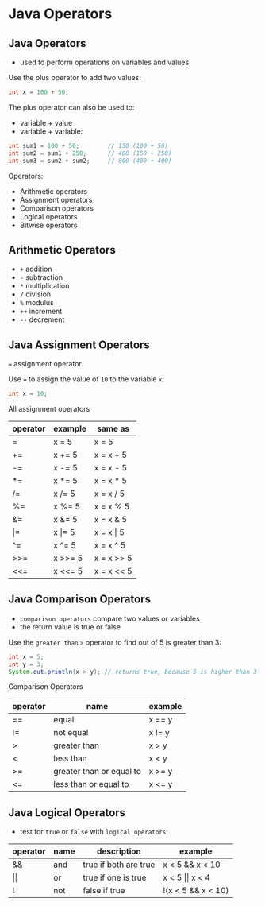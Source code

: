 # Java Operators

## Java Operators

- used to perform operations on variables and values

Use the plus operator to add two values:
```java
int x = 100 + 50;
```

The plus operator can also be used to:
- variable + value
- variable + variable:
```java
int sum1 = 100 + 50;        // 150 (100 + 50)
int sum2 = sum1 + 250;      // 400 (150 + 250)
int sum3 = sum2 + sum2;     // 800 (400 + 400)
```

Operators:
- Arithmetic operators 
- Assignment operators 
- Comparison operators 
- Logical operators 
- Bitwise operators

## Arithmetic Operators

- `+` addition
- `-` subtraction
- `*` multiplication
- `/` division
- `%` modulus
- `++` increment
- `--` decrement

## Java Assignment Operators

`=` assignment operator

Use `=` to assign the value of `10` to the variable `x`:

```java
int x = 10;
```

All assignment operators

| operator | example     | same as        |
|----------|-------------|----------------|
| =        | x = 5       | x = 5          |
| +=       | x += 5      | x = x + 5      |
| -=       | x -= 5      | x = x - 5      |
| *=       | x *= 5      | x = x * 5      |
| /=       | x /= 5      | x = x / 5      |
| %=       | x %= 5      | x = x % 5      |
| &=       | x &= 5      | x = x & 5      |
| &#124;=  | x &#124;= 5 | x = x &#124; 5 |
| ^=       | x ^= 5      | x = x ^ 5      |
| \>>=     | x \>>= 5    | x = x \>> 5    |
| <<=      | x <<= 5     | x =  x << 5    |


## Java Comparison Operators

- `comparison operators` compare two values or variables
- the return value is true or false

Use the `greater than` `>` operator to find out of 5 is greater than 3:
```java
int x = 5;
int y = 3;
System.out.println(x > y); // returns true, because 5 is higher than 3
```

Comparison Operators

| operator | name                     | example |
|----------|--------------------------|---------|
| ==       | equal                    | x == y  |
| !=       | not equal                | x != y  |
| \>       | greater than             | x \> y  |
| <        | less than                | x < y   |
| \>=      | greater than or equal to | x \>= y |
| <=       | less than or equal to    | x <= y  |

## Java Logical Operators

- test for `true` or `false` with `logical operators`:

| operator     | name | description           | example                  |
|--------------|------|-----------------------|--------------------------|
| &&           | and  | true if both are true | x < 5 && x < 10          |
| &#124;&#124; | or   | true if one is true   | x < 5 &#124;&#124; x < 4 |
| !            | not  | false if true         | !(x < 5 && x < 10)       |